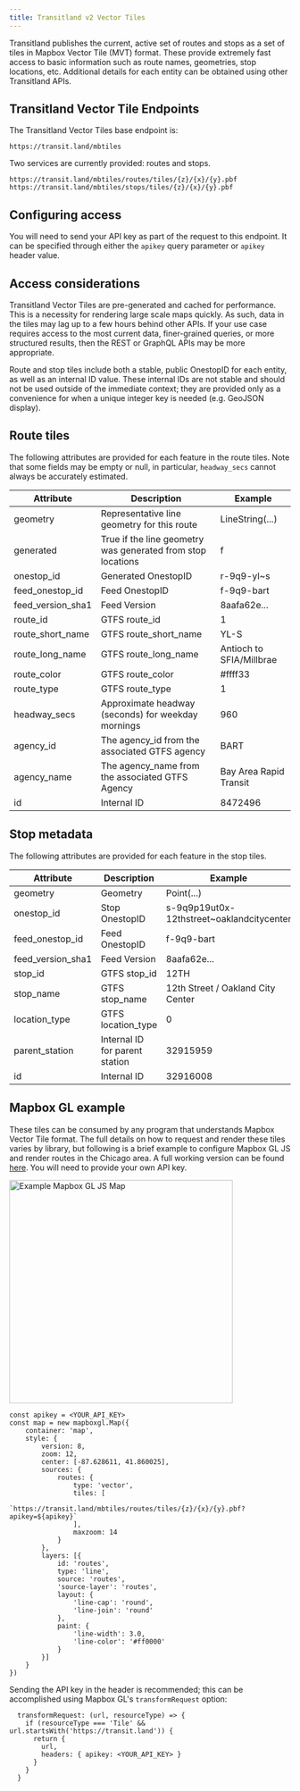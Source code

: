 ```yaml
---
title: Transitland v2 Vector Tiles
---
```


Transitland publishes the current, active set of routes and stops as a set of tiles in Mapbox Vector Tile (MVT) format. These provide extremely fast access to basic information such as route names, geometries, stop locations, etc. Additional details for each entity can be obtained using other Transitland APIs.

## Transitland Vector Tile Endpoints

The Transitland Vector Tiles base endpoint is:

    https://transit.land/mbtiles

Two services are currently provided: routes and stops.

    https://transit.land/mbtiles/routes/tiles/{z}/{x}/{y}.pbf
    https://transit.land/mbtiles/stops/tiles/{z}/{x}/{y}.pbf

## Configuring access

You will need to send your API key as part of the request to this endpoint. It can be specified through either the `apikey` query parameter or `apikey` header value.

## Access considerations

Transitland Vector Tiles are pre-generated and cached for performance. This is a necessity for rendering large scale maps quickly. As such, data in the tiles may lag up to a few hours behind other APIs. If your use case requires access to the most current data, finer-grained queries, or more structured results, then the REST or GraphQL APIs may be more appropriate.

Route and stop tiles include both a stable, public OnestopID for each entity, as well as an internal ID value. These internal IDs are not stable and should not be used outside of the immediate context; they are provided only as a convenience for when a unique integer key is needed (e.g. GeoJSON display).

## Route tiles

The following attributes are provided for each feature in the route tiles. Note that some fields may be empty or null, in particular, `headway_secs` cannot always be accurately estimated.

Attribute | Description | Example
------------------|--|--------------
geometry          | Representative line geometry for this route | LineString(...)
generated         | True if the line geometry was generated from stop locations | f
onestop_id        | Generated OnestopID | r-9q9-yl~s
feed_onestop_id   | Feed OnestopID | f-9q9-bart
feed_version_sha1 | Feed Version | 8aafa62e...
route_id          | GTFS route_id | 1
route_short_name  | GTFS route_short_name  | YL-S
route_long_name   | GTFS route_long_name | Antioch to SFIA/Millbrae
route_color       | GTFS route_color | #ffff33
route_type        | GTFS route_type | 1
headway_secs      | Approximate headway (seconds) for weekday mornings | 960
agency_id         | The agency_id from the associated GTFS agency | BART
agency_name       | The agency_name from the associated GTFS Agency | Bay Area Rapid Transit
id                | Internal ID | 8472496

## Stop metadata

The following attributes are provided for each feature in the stop tiles.

Attribute | Description | Example 
----------|-------------|---------
geometry            | Geometry | Point(...)
onestop_id          | Stop OnestopID | s-9q9p19ut0x-12thstreet~oaklandcitycenter
feed_onestop_id     | Feed OnestopID | f-9q9-bart
feed_version_sha1   | Feed Version | 8aafa62e...
stop_id             | GTFS stop_id | 12TH
stop_name           | GTFS stop_name | 12th Street / Oakland City Center
location_type       | GTFS location_type | 0
parent_station      | Internal ID for parent station | 32915959
id                  | Internal ID | 32916008


## Mapbox GL example

These tiles can be consumed by any program that understands Mapbox Vector Tile format. The full details on how to request and render these tiles varies by library, but following is a brief example to configure Mapbox GL JS and render routes in the Chicago area. A full working version can be found <a href="/examples/example-map.html?apikey=YOUR_API_KEY" target="_blank">here</a>. You will need to provide your own API key.

<img src="/examples/example-map.png" alt="Example Mapbox GL JS Map" style="width:400px">


    const apikey = <YOUR_API_KEY>
    const map = new mapboxgl.Map({
        container: 'map',
        style: {
            version: 8,
            zoom: 12,
            center: [-87.628611, 41.860025],
            sources: {
                routes: {
                    type: 'vector',
                    tiles: [
                        `https://transit.land/mbtiles/routes/tiles/{z}/{x}/{y}.pbf?apikey=${apikey}`
                    ],
                    maxzoom: 14
                }
            },
            layers: [{
                id: 'routes',
                type: 'line',
                source: 'routes',
                'source-layer': 'routes',
                layout: {
                    'line-cap': 'round',
                    'line-join': 'round'
                },
                paint: {
                    'line-width': 3.0,
                    'line-color': '#ff0000'
                }
            }]
        }
    })

Sending the API key in the header is recommended; this can be accomplished using Mapbox GL's `transformRequest` option:

      transformRequest: (url, resourceType) => {
        if (resourceType === 'Tile' && url.startsWith('https://transit.land')) {
          return {
            url,
            headers: { apikey: <YOUR_API_KEY> }
          }
        }
      }

